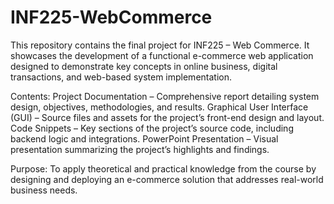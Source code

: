 # INF225-WebCommerce
This repository contains the final project for INF225 – Web Commerce. It showcases the development of a functional e-commerce web application designed to demonstrate key concepts in online business, digital transactions, and web-based system implementation.

Contents:
Project Documentation – Comprehensive report detailing system design, objectives, methodologies, and results.
Graphical User Interface (GUI) – Source files and assets for the project’s front-end design and layout.
Code Snippets – Key sections of the project’s source code, including backend logic and integrations.
PowerPoint Presentation – Visual presentation summarizing the project’s highlights and findings.

Purpose:
To apply theoretical and practical knowledge from the course by designing and deploying an e-commerce solution that addresses real-world business needs.
